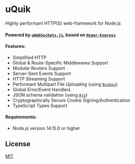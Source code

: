 # uQuik
Highly performant HTTP(S) web-framework for Node.js
#### Powered by [`uWebSockets.js`](https://github.com/uNetworking/uWebSockets.js), based on [`Hyper-Express`](https://github.com/kartikk221/hyper-express)


#### Features:
- Simplified HTTP
- Global & Route-Specific Middlewares Support
- Modular Routers Support
- Server-Sent Events Support
- HTTP Streaming Support
- Performant Multipart File Uploading (using [`Busboy`](https://github.com/mscdex/busboy))
- Global Error/Event Handlers
- JSON schema validation (using [`Ajv`](https://ajv.js.org/json-type-definition.html))
- Cryptographically Secure Cookie Signing/Authentication
- TypeScript Types Support

#### Requirements:
- Node.js version 14.15.0 or higher


## License
[MIT](./LICENSE)